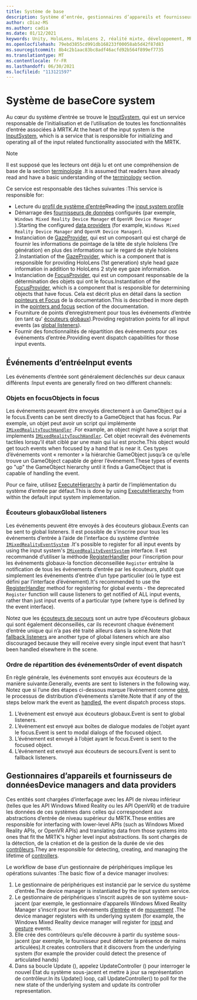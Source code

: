 ```yaml
---
title: Système de base
description: Système d’entrée, gestionnaires d’appareils et fournisseurs de données dans MRTK
author: cDiaz-MS
ms.author: cadia
ms.date: 01/12/2021
keywords: Unity, HoloLens, HoloLens 2, réalité mixte, développement, MRTK, événements
ms.openlocfilehash: 79ebd3855cd991db168233f00058ab5d42f87d83
ms.sourcegitcommit: 8b4c2b1aac83bc8adf46acfd92b564f899ef7735
ms.translationtype: MT
ms.contentlocale: fr-FR
ms.lasthandoff: 06/30/2021
ms.locfileid: "113121597"
---
```

# <a name="core-system"></a><span data-ttu-id="e1ac6-104">Système de base</span><span class="sxs-lookup"><span data-stu-id="e1ac6-104">Core system</span></span>

<span data-ttu-id="e1ac6-105">Au cœur du système d’entrée se trouve le [InputSystem](../features/input/overview.md), qui est un service responsable de l’initialisation et de l’utilisation de toutes les fonctionnalités d’entrée associées à MRTK.</span><span class="sxs-lookup"><span data-stu-id="e1ac6-105">At the heart of the input system is the [InputSystem](../features/input/overview.md), which is a service that is responsible for initializing and operating all of the input related functionality associated with the MRTK.</span></span>

> [!NOTE]
> <span data-ttu-id="e1ac6-106">Il est supposé que les lecteurs ont déjà lu et ont une compréhension de base de la section [terminologie](terminology.md) .</span><span class="sxs-lookup"><span data-stu-id="e1ac6-106">It is assumed that readers have already read and have a basic understanding of the [terminology](terminology.md) section.</span></span>

<span data-ttu-id="e1ac6-107">Ce service est responsable des tâches suivantes :</span><span class="sxs-lookup"><span data-stu-id="e1ac6-107">This service is responsible for:</span></span>

- <span data-ttu-id="e1ac6-108">Lecture du [profil de système d’entrée](../configuration/mixed-reality-configuration-guide.md#input-system-settings)</span><span class="sxs-lookup"><span data-stu-id="e1ac6-108">Reading the [input system profile](../configuration/mixed-reality-configuration-guide.md#input-system-settings)</span></span>
- <span data-ttu-id="e1ac6-109">Démarrage des [fournisseurs de données](../features/input/input-providers.md) configurés (par exemple, `Windows Mixed Reality Device Manager` et `OpenVR Device Manager` ).</span><span class="sxs-lookup"><span data-stu-id="e1ac6-109">Starting the configured [data providers](../features/input/input-providers.md) (for example, `Windows Mixed Reality Device Manager` and `OpenVR Device Manager`).</span></span>
- <span data-ttu-id="e1ac6-110">Instanciation de [GazeProvider](xref:Microsoft.MixedReality.Toolkit.Input.IMixedRealityGazeProvider), qui est un composant qui est chargé de fournir les informations de pointage de la tête de style hololens (1re génération) en plus des informations sur le regard de style hololens 2.</span><span class="sxs-lookup"><span data-stu-id="e1ac6-110">Instantiation of the [GazeProvider](xref:Microsoft.MixedReality.Toolkit.Input.IMixedRealityGazeProvider), which is a component that is responsible for providing HoloLens (1st generation) style head gaze information in addition to HoloLens 2 style eye gaze information.</span></span>
- <span data-ttu-id="e1ac6-111">Instanciation de [FocusProvider](xref:Microsoft.MixedReality.Toolkit.Input.IMixedRealityFocusProvider), qui est un composant responsable de la détermination des objets qui ont le focus.</span><span class="sxs-lookup"><span data-stu-id="e1ac6-111">Instantiation of the [FocusProvider](xref:Microsoft.MixedReality.Toolkit.Input.IMixedRealityFocusProvider), which is a component that is responsible for determining objects that have focus.</span></span> <span data-ttu-id="e1ac6-112">Cela est décrit plus en détail dans la section [pointeurs et Focus](controllers-pointers-and-focus.md#pointers-and-focus) de la documentation.</span><span class="sxs-lookup"><span data-stu-id="e1ac6-112">This is described in more depth in the [pointers and focus](controllers-pointers-and-focus.md#pointers-and-focus) section of the documentation.</span></span>
- <span data-ttu-id="e1ac6-113">Fourniture de points d’enregistrement pour tous les événements d’entrée (en tant qu' [écouteurs globaux](#global-listeners)).</span><span class="sxs-lookup"><span data-stu-id="e1ac6-113">Providing registration points for all input events (as [global listeners](#global-listeners)).</span></span>
- <span data-ttu-id="e1ac6-114">Fournir des fonctionnalités de répartition des événements pour ces événements d’entrée.</span><span class="sxs-lookup"><span data-stu-id="e1ac6-114">Providing event dispatch capabilities for those input events.</span></span>

## <a name="input-events"></a><span data-ttu-id="e1ac6-115">Événements d’entrée</span><span class="sxs-lookup"><span data-stu-id="e1ac6-115">Input events</span></span>

<span data-ttu-id="e1ac6-116">Les événements d’entrée sont généralement déclenchés sur deux canaux différents :</span><span class="sxs-lookup"><span data-stu-id="e1ac6-116">Input events are generally fired on two different channels:</span></span>

### <a name="objects-in-focus"></a><span data-ttu-id="e1ac6-117">Objets en focus</span><span class="sxs-lookup"><span data-stu-id="e1ac6-117">Objects in focus</span></span>

<span data-ttu-id="e1ac6-118">Les événements peuvent être envoyés directement à un GameObject qui a le focus.</span><span class="sxs-lookup"><span data-stu-id="e1ac6-118">Events can be sent directly to a GameObject that has focus.</span></span> <span data-ttu-id="e1ac6-119">Par exemple, un objet peut avoir un script qui implémente [`IMixedRealityTouchHandler`](xref:Microsoft.MixedReality.Toolkit.Input.IMixedRealityTouchHandler) .</span><span class="sxs-lookup"><span data-stu-id="e1ac6-119">For example, an object might have a script that implements [`IMixedRealityTouchHandler`](xref:Microsoft.MixedReality.Toolkit.Input.IMixedRealityTouchHandler).</span></span>
<span data-ttu-id="e1ac6-120">Cet objet recevrait des événements tactiles lorsqu’il était ciblé par une main qui lui est proche.</span><span class="sxs-lookup"><span data-stu-id="e1ac6-120">This object would get touch events when focused by a hand that is near it.</span></span> <span data-ttu-id="e1ac6-121">Ces types d’événements vont « remonter » la hiérarchie GameObject jusqu’à ce qu’elle trouve un GameObject capable de gérer l’événement.</span><span class="sxs-lookup"><span data-stu-id="e1ac6-121">These types of events go "up" the GameObject hierarchy until it finds a GameObject that is capable of handling the event.</span></span>

<span data-ttu-id="e1ac6-122">Pour ce faire, utilisez [ExecuteHierarchy](https://docs.unity3d.com/ScriptReference/EventSystems.ExecuteEvents.ExecuteHierarchy.html) à partir de l’implémentation du système d’entrée par défaut.</span><span class="sxs-lookup"><span data-stu-id="e1ac6-122">This is done by using [ExecuteHierarchy](https://docs.unity3d.com/ScriptReference/EventSystems.ExecuteEvents.ExecuteHierarchy.html) from within the default input system implementation.</span></span>

### <a name="global-listeners"></a><span data-ttu-id="e1ac6-123">Écouteurs globaux</span><span class="sxs-lookup"><span data-stu-id="e1ac6-123">Global listeners</span></span>

<span data-ttu-id="e1ac6-124">Les événements peuvent être envoyés à des écouteurs globaux.</span><span class="sxs-lookup"><span data-stu-id="e1ac6-124">Events can be sent to global listeners.</span></span> <span data-ttu-id="e1ac6-125">Il est possible de s’inscrire pour tous les événements d’entrée à l’aide de l’interface du système d’entrée [`IMixedRealityEventSystem`](xref:Microsoft.MixedReality.Toolkit.IMixedRealityEventSystem) .</span><span class="sxs-lookup"><span data-stu-id="e1ac6-125">It's possible to register for all input events by using the input system's [`IMixedRealityEventSystem`](xref:Microsoft.MixedReality.Toolkit.IMixedRealityEventSystem) interface.</span></span> <span data-ttu-id="e1ac6-126">Il est recommandé d’utiliser la méthode [RegisterHandler](xref:Microsoft.MixedReality.Toolkit.IMixedRealityEventSystem.RegisterHandler%2A) pour l’inscription pour les événements globaux-la fonction déconseillée `Register` entraîne la notification de tous les événements d’entrée par les écouteurs, plutôt que simplement les événements d’entrée d’un type particulier (où le type est défini par l’interface d’événement).</span><span class="sxs-lookup"><span data-stu-id="e1ac6-126">It's recommended to use the [RegisterHandler](xref:Microsoft.MixedReality.Toolkit.IMixedRealityEventSystem.RegisterHandler%2A) method for registering for global events - the deprecated `Register` function will cause listeners to get notified of ALL input events, rather than just input events of a particular type (where type is defined by the event interface).</span></span>

<span data-ttu-id="e1ac6-127">Notez que les [écouteurs de secours](xref:Microsoft.MixedReality.Toolkit.Input.MixedRealityInputSystem.PushFallbackInputHandler%2A) sont un autre type d’écouteurs globaux qui sont également déconseillés, car ils recevront chaque événement d’entrée unique qui n’a pas été traité ailleurs dans la scène.</span><span class="sxs-lookup"><span data-stu-id="e1ac6-127">Note that [fallback listeners](xref:Microsoft.MixedReality.Toolkit.Input.MixedRealityInputSystem.PushFallbackInputHandler%2A) are another type of global listeners which are also discouraged because they will receive every single input event that hasn't been handled elsewhere in the scene.</span></span>

### <a name="order-of-event-dispatch"></a><span data-ttu-id="e1ac6-128">Ordre de répartition des événements</span><span class="sxs-lookup"><span data-stu-id="e1ac6-128">Order of event dispatch</span></span>

<span data-ttu-id="e1ac6-129">En règle générale, les événements sont envoyés aux écouteurs de la manière suivante.</span><span class="sxs-lookup"><span data-stu-id="e1ac6-129">Generally, events are sent to listeners in the following way.</span></span> <span data-ttu-id="e1ac6-130">Notez que si l’une des étapes ci-dessous marque l’événement comme [géré](https://docs.unity3d.com/ScriptReference/EventSystems.AbstractEventData-used.html), le processus de distribution d’événements s’arrête.</span><span class="sxs-lookup"><span data-stu-id="e1ac6-130">Note that if any of the steps below mark the event as [handled](https://docs.unity3d.com/ScriptReference/EventSystems.AbstractEventData-used.html), the event dispatch process stops.</span></span>

1. <span data-ttu-id="e1ac6-131">L’événement est envoyé aux écouteurs globaux.</span><span class="sxs-lookup"><span data-stu-id="e1ac6-131">Event is sent to global listeners.</span></span>
2. <span data-ttu-id="e1ac6-132">L’événement est envoyé aux boîtes de dialogue modales de l’objet ayant le focus.</span><span class="sxs-lookup"><span data-stu-id="e1ac6-132">Event is sent to modal dialogs of the focused object.</span></span>
3. <span data-ttu-id="e1ac6-133">L’événement est envoyé à l’objet ayant le focus.</span><span class="sxs-lookup"><span data-stu-id="e1ac6-133">Event is sent to the focused object.</span></span>
4. <span data-ttu-id="e1ac6-134">L’événement est envoyé aux écouteurs de secours.</span><span class="sxs-lookup"><span data-stu-id="e1ac6-134">Event is sent to fallback listeners.</span></span>

## <a name="device-managers-and-data-providers"></a><span data-ttu-id="e1ac6-135">Gestionnaires d’appareils et fournisseurs de données</span><span class="sxs-lookup"><span data-stu-id="e1ac6-135">Device managers and data providers</span></span>

<span data-ttu-id="e1ac6-136">Ces entités sont chargées d’interfaçage avec les API de niveau inférieur (telles que les API Windows Mixed Reality ou les API OpenVR) et de traduire les données de ces systèmes dans celles qui correspondent aux abstractions d’entrée de niveau supérieur du MRTK.</span><span class="sxs-lookup"><span data-stu-id="e1ac6-136">These entities are responsible for interfacing with lower-level APIs (such as Windows Mixed Reality APIs, or OpenVR APIs) and translating data from those systems into ones that fit the MRTK's higher level input abstractions.</span></span> <span data-ttu-id="e1ac6-137">Ils sont chargés de la détection, de la création et de la gestion de la durée de vie des [contrôleurs](controllers-pointers-and-focus.md#controllers).</span><span class="sxs-lookup"><span data-stu-id="e1ac6-137">They are responsible for detecting, creating, and managing the lifetime of [controllers](controllers-pointers-and-focus.md#controllers).</span></span>

<span data-ttu-id="e1ac6-138">Le workflow de base d’un gestionnaire de périphériques implique les opérations suivantes :</span><span class="sxs-lookup"><span data-stu-id="e1ac6-138">The basic flow of a device manager involves:</span></span>

1. <span data-ttu-id="e1ac6-139">Le gestionnaire de périphériques est instancié par le service du système d’entrée.</span><span class="sxs-lookup"><span data-stu-id="e1ac6-139">The device manager is instantiated by the input system service.</span></span>
2. <span data-ttu-id="e1ac6-140">Le gestionnaire de périphériques s’inscrit auprès de son système sous-jacent (par exemple, le gestionnaire d’appareils Windows Mixed Reality Manager s’inscrit pour les événements [d’entrée](../features/input/input-events.md) et de [mouvement](../features/input/gestures.md#gesture-events) .</span><span class="sxs-lookup"><span data-stu-id="e1ac6-140">The device manager registers with its underlying system (for example, the Windows Mixed Reality device manager will register for [input](../features/input/input-events.md) and [gesture](../features/input/gestures.md#gesture-events) events.</span></span>
3. <span data-ttu-id="e1ac6-141">Elle crée des contrôleurs qu’elle découvre à partir du système sous-jacent (par exemple, le fournisseur peut détecter la présence de mains articulées).</span><span class="sxs-lookup"><span data-stu-id="e1ac6-141">It creates controllers that it discovers from the underlying system (for example the provider could detect the presence of articulated hands)</span></span>
4. <span data-ttu-id="e1ac6-142">Dans sa boucle Update (), appelez UpdateController () pour interroger le nouvel État du système sous-jacent et mettre à jour sa représentation de contrôleur.</span><span class="sxs-lookup"><span data-stu-id="e1ac6-142">In its Update() loop, call UpdateController() to poll for the new state of the underlying system and update its controller representation.</span></span>
